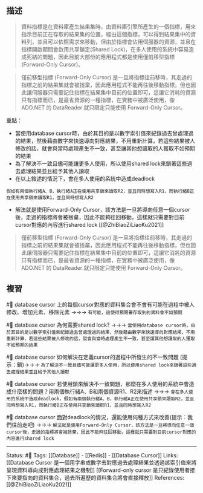 
## 描述
> 資料指標是在資料庫產生結果集時，由資料庫引擎所產生的一個指標，用來指示目前正在存取的結果集的位置，經由這個指標，可以得到結果集中的資料列，並且可以依照需求來移動，但由於指標會佔用伺服器的資源，並且在指標開啟期間會啟用共享鎖定(Shared Lock)，在多人使用的系統中容易造成死結的問題，因此目前大部份的應用程式都是使用僅前移型指標 (Forward-Only Cursor)。


> 僅前移型指標 (Forward-Only Cursor) 是一旦將指標往前移時，其走過的指標之前的結果集就會被捨棄，因此應用程式不能再往後移動指標，但也因此讓伺服器只需要記住指標在結果集中目前的位置即可，這讓它消耗的資源只有指標而已，是最省資源的一種指標，在實務中被廣泛使用，像 ADO.NET 的 DataReader 就只限定只能使用 Forward-Only Cursor。

重點：
- 當使用database cursor時，由於其目的是以數字索引值來紀錄過去曾處理過的結果，然後藉由數字來快速導向對應結果，不用重新計算，若這些結果被人修改的話，就會與當時處理產生不一致，甚至讓其他想讀取的人獲取不如預期的結果
- 為了解決不一致且儘可能讓更多人使用，所以使用shared lock來鎖著這些過去處理結果並且給予其他人讀取
- 在以上敘述的情況下，會在多人使用的系統中造成deadlock
```
假如有兩個執行緒A、B，執行緒A正在使用共享鎖來讀取R2，並且同時想寫入R1，而執行緒B正在使用共享鎖來讀取R1，並且同時想寫入R2
```
- 解法就是使用Forward-Only Cursor，該方法是一旦將導向任意一個cursor後，走過的指標將會被捨棄，因此不能夠往回移動，這樣就只需要對目前cursor對應的內容進行shared lock
[[@ZhiBiaoZiLiaoKu2021]]
> 僅前移型指標 (Forward-Only Cursor) 是一旦將指標往前移時，其走過的指標之前的結果集就會被捨棄，因此應用程式不能再往後移動指標，但也因此讓伺服器只需要記住指標在結果集中目前的位置即可，這讓它消耗的資源只有指標而已，是最省資源的一種指標，在實務中被廣泛使用，像 ADO.NET 的 DataReader 就只限定只能使用 Forward-Only Cursor。

## 複習
#🧠 database cursor 上的每個cursor對應的資料集合會不會有可能在過程中被人修改、增加元素、移除元素 ->->-> `有可能，這使得預期要存取到的資料會不如預期`
<!--SR:!2022-06-22,11,248-->

#🧠 database cursor  為何需要shared lock? ->->-> `當使用database cursor時，由於其目的是以數字索引值來紀錄過去曾處理過的結果，然後藉由數字來快速導向對應結果，不用重新計算，若這些結果被人修改的話，就會與當時處理產生不一致，甚至讓其他想讀取的人獲取不如預期的結果`
<!--SR:!2022-06-12,4,246-->

#🧠 database cursor 如何解決在定義cursor的過程中所發生的不一致問題 (提示：鎖)->->-> `為了解決不一致且儘可能讓更多人使用，所以使用shared lock來鎖著這些過去處理結果並且給予其他人讀取`
<!--SR:!2022-06-12,4,246-->

#🧠 database cursor 若使用鎖來解決不一致問題，那麼在多人使用的系統中會造成什麼樣的問題？用兩個執行緒A、B和兩個資源R1、R2來描述 ->->-> `會在多人使用的系統中造成deadlock，假如有兩個執行緒A、B，執行緒A正在使用共享鎖來讀取R2，並且同時想寫入R1，而執行緒B正在使用共享鎖來讀取R1，並且同時想寫入R2`
<!--SR:!2022-06-12,5,248-->

#🧠  database cursor 面對deadlock的情況，還能使用何種方式來改善(提示：我們往前走吧) ->->-> `解法就是使用Forward-Only Cursor，該方法是一旦將導向任意一個cursor後，走過的指標將會被捨棄，因此不能夠往回移動，這樣就只需要對目前cursor對應的內容進行shared lock`
<!--SR:!2022-06-13,4,210-->

---
Status: #🌱 
Tags:
[[Database]] - [[Redis]] - [[Database Cursor]]
Links:
[[Database Cursor 是一個用字串或數字去對應過去處理結果並透過該索引值來將呈現資料導向成對應處理結果之機制]]
[[Forward-only cursor 是只紀錄使用者接下來要指向的資料集合，過去所遍歷的資料集合將會直接釋放]]
References:
[[@ZhiBiaoZiLiaoKu2021]]

